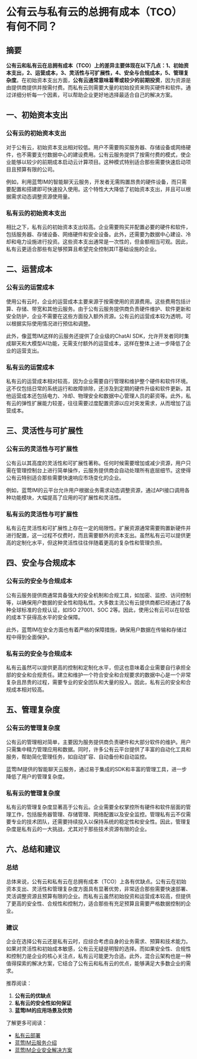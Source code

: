 # 公有云与私有云的总拥有成本（TCO）有何不同？

## 摘要

**公有云和私有云在总拥有成本（TCO）上的差异主要体现在以下几点：1、初始资本支出，2、运营成本，3、灵活性与可扩展性，4、安全与合规成本，5、管理复杂度**。在初始资本支出方面，**公有云通常意味着零或较少的前期投资**，因为资源是由提供商提供并按需付费。而私有云则需要大量的初始投资来购买硬件和软件。通过详细分析每一个因素，可以帮助企业更好地选择最适合自己的解决方案。

## 一、初始资本支出

### 公有云的初始资本支出

对于公有云，初始资本支出相对较低。用户不需要购买服务器、存储设备或网络硬件，也不需要支付数据中心的建设费用。公有云服务提供了按需付费的模式，使企业能够以较少的前期成本启动云计算项目。这种模式特别适合那些需要快速启动项目且预算有限的公司。

例如，利用蓝莺IM的智能聊天云服务，开发者无需购置昂贵的硬件设备，而只需要配置和搭建即可快速投入使用。这个特性大大降低了初始资本支出，并且可以根据需求动态调整资源使用量。

### 私有云的初始资本支出

相比之下，私有云的初始资本支出较高。企业需要购买并配置必要的硬件和软件，包括服务器、存储设备、网络硬件和安全设备。此外，还需要为数据中心建设、冷却和电力设施进行投资。这些资本支出通常是一次性的，但金额相当可观。因此，私有云更适合那些有足够预算且希望完全控制其IT基础设施的企业。

## 二、运营成本

### 公有云的运营成本

使用公有云时，企业的运营成本主要来源于按需使用的资源费用。这些费用包括计算、存储、带宽和其他云服务。由于公有云服务提供商负责硬件维护、软件更新和安全防护，企业不需要在这些方面投入额外资源。公有云的运营成本较为透明，可以根据实际使用情况进行预估和调整。

此外，像蓝莺IM这样的云服务还提供了企业级的ChatAI SDK，允许开发者同时集成聊天和大模型AI功能，无需支付额外的运营成本，这样在整体上进一步降低了企业的运营支出。

### 私有云的运营成本

私有云的运营成本相对较高，因为企业需要自行管理和维护整个硬件和软件环境。这不仅包括日常的系统运行和故障排除，还涉及到定期的硬件升级和软件更新。其他运营成本还包括电力、冷却、物理安全和数据中心管理人员的薪资等。此外，私有云的弹性扩展能力较差，往往需要过度配置资源以应对突发需求，从而增加了运营成本。

## 三、灵活性与可扩展性

### 公有云的灵活性与可扩展性

公有云以其高度的灵活性和可扩展性著称。任何时候需要增加或减少资源，用户只需在管理控制台上进行简单操作，云服务提供商会自动处理所有底层细节。这使得公有云特别适合那些需要快速响应市场变化的企业。

例如，蓝莺IM的云平台允许用户根据业务需求动态调整资源，通过API接口调用各种功能模块，大幅提高了应用的可扩展性和灵活性。

### 私有云的灵活性与可扩展性

私有云在灵活性和可扩展性上存在一定的局限性。扩展资源通常需要购置新硬件并进行配置，这一过程不仅费时，而且需要额外的资本支出。虽然私有云可以提供更高的定制化水平，但这种灵活性往往伴随着更高的复杂性和管理负担。

## 四、安全与合规成本

### 公有云的安全与合规成本

公有云服务提供商通常具备强大的安全机制和合规工具，如加密、监控、访问控制等，以确保用户数据的安全性和隐私性。大多数主流公有云提供商都已经通过了各种全球标准的合规认证，如ISO 27001、SOC 2等。因此，使用公有云可以在较低的成本下获得高水平的安全保障。

此外，蓝莺IM在安全方面也有着严格的保障措施，确保用户数据在传输和存储过程中得到全面保护。

### 私有云的安全与合规成本

私有云虽然可以提供更高的控制和定制化水平，但这也意味着企业需要自行承担全部的安全和合规责任。建立和维护一个符合安全和合规要求的数据中心是一个非常复杂且昂贵的过程，需要专业的安全团队和大量的投入。因此，私有云的安全和合规成本相对较高。

## 五、管理复杂度

### 公有云的管理复杂度

公有云的管理相对简单，主要因为服务提供商负责硬件和大部分软件的维护。用户只需集中精力管理应用和数据。同时，许多公有云平台提供了丰富的自动化工具和服务，帮助简化管理任务，如自动扩容、自动备份和自动监控。

蓝莺IM提供的智能聊天云服务，通过易于集成的SDK和丰富的管理工具，进一步降低了用户的管理复杂度。

### 私有云的管理复杂度

私有云的管理复杂度显著高于公有云。企业需要全权掌控所有硬件和软件层面的管理工作，包括服务器管理、存储管理、网络配置以及安全监控。管理私有云不仅需要专业的技术团队，还需要持续投入以保持系统的稳定性和安全性。因此，管理复杂度是私有云的一大挑战，尤其对于那些技术资源有限的企业。

## 六、总结和建议

### 总结

总体来说，公有云和私有云在总拥有成本（TCO）上各有优缺点。公有云在初始资本支出、灵活性和管理复杂度方面具有显著优势，非常适合那些需要快速部署、灵活调整资源且预算有限的企业。而私有云虽然初始投资和运营成本较高，但提供了更高的安全性、合规性和控制力，适合那些有充足预算且需要严格数据控制的企业。

### 建议

企业在选择公有云还是私有云时，应综合考虑自身的业务需求、预算和技术能力。如果对灵活性和初始成本敏感，公有云无疑是明智的选择。而如果安全性、合规性和控制力是企业的核心关注点，私有云可能更为合适。此外，混合云架构也是一种值得探索的解决方案，它结合了公有云和私有云的优点，能够满足大多数企业的需求。

推荐阅读：

1. **公有云的优缺点**
2. **私有云的安全性如何保证**
3. **蓝莺IM的应用场景及优势**

了解更多可阅读：
- [私有云部署](链接1 "私有云部署")
- [蓝莺IM云服务介绍](链接2 "蓝莺IM云服务介绍")
- [蓝莺IM企业安全解决方案](链接3 "蓝莺IM企业安全解决方案")